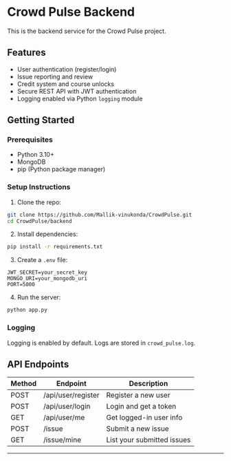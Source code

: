 # Crowd Pulse Backend

This is the backend service for the Crowd Pulse project.

## Features

- User authentication (register/login)
- Issue reporting and review
- Credit system and course unlocks
- Secure REST API with JWT authentication
- Logging enabled via Python `logging` module

## Getting Started

### Prerequisites

- Python 3.10+
- MongoDB
- pip (Python package manager)

### Setup Instructions

1. Clone the repo:

```bash
git clone https://github.com/Mallik-vinukonda/CrowdPulse.git
cd CrowdPulse/backend
```

2. Install dependencies:

```bash
pip install -r requirements.txt
```

3. Create a `.env` file:

```
JWT_SECRET=your_secret_key
MONGO_URI=your_mongodb_uri
PORT=5000
```

4. Run the server:

```bash
python app.py
```

### Logging

Logging is enabled by default. Logs are stored in `crowd_pulse.log`.

## API Endpoints

| Method | Endpoint               | Description             |
|--------|------------------------|-------------------------|
| POST   | /api/user/register     | Register a new user     |
| POST   | /api/user/login        | Login and get a token   |
| GET    | /api/user/me           | Get logged-in user info |
| POST   | /issue                 | Submit a new issue      |
| GET    | /issue/mine            | List your submitted issues |

---


